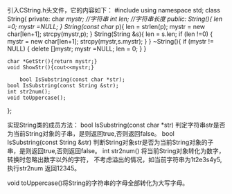 引入CString.h头文件，它的内容如下：
#include <iostream>
using namespace std;
class String{
private:
	char *mystr;    //字符串
	int len;    //字符串长度
public:
	String(){
		len =0;
		mystr =NULL;
	}
	String(const char* p){
		len = strlen(p);
		mystr = new char[len+1];
		strcpy(mystr,p);
	}
	String(String &s){
		len = s.len;
		if (len !=0)
		{
			mystr = new char[len+1];
			strcpy(mystr,s.mystr);
		}
	}
	~String(){
         if (mystr != NULL)
         {
			 delete []mystr;
			 mystr =NULL;
			 len = 0;
         }
	}

	char *GetStr(){return mystr;}
	void ShowStr(){cout<<mystr;}

        bool IsSubstring(const char *str);
	bool IsSubstring(const String &str);
	int str2num();
	void toUppercase();
};

实现String类的成员方法：
bool IsSubstring(const char *str) 判定字符串str是否为当前String对象的子串，是则返回true,否则返回false。
bool IsSubstring(const String &str) 判断String对象str是否为当前String对象的子串，是则返回true,否则返回false。
int str2num() 将当前String对象转化为数字，转换时忽略出数字以外的字符，
不考虑溢出的情况，如当前字符串为1t2e3s4y5,执行str2num 返回12345。

void toUppercase()将String的字符串的字母全部转化为大写字母。
